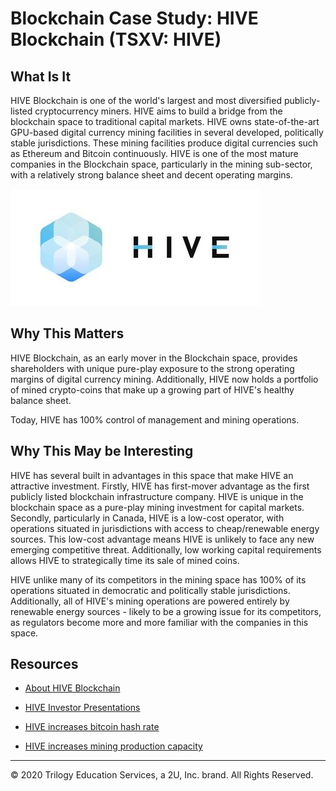 # Blockchain Case Study: HIVE Blockchain (TSXV: HIVE)

## What Is It
HIVE Blockchain is one of the world's largest and most diversified publicly-listed cryptocurrency miners. HIVE aims to build a bridge from the blockchain space to traditional capital markets. HIVE owns state-of-the-art GPU-based digital currency mining facilities in several developed, politically stable jurisdictions. These mining facilities produce digital currencies such as Ethereum and Bitcoin continuously. HIVE is one of the most mature companies in the Blockchain space, particularly in the mining sub-sector, with a relatively strong balance sheet and decent operating margins.

![Hive_logo](Images/HIVE_logo.JPG)

## Why This Matters

HIVE Blockchain, as an early mover in the Blockchain space, provides shareholders with unique pure-play exposure to the strong operating margins of digital currency mining. Additionally, HIVE now holds a portfolio of mined crypto-coins that make up a growing part of HIVE's healthy balance sheet.

Today, HIVE has 100% control of management and mining operations. 

## Why This May be Interesting

HIVE has several built in advantages in this space that make HIVE an attractive investment. Firstly, HIVE has first-mover advantage as the first publicly listed blockchain infrastructure company. HIVE is unique in the blockchain space as a pure-play mining investment for capital markets. Secondly, particularly in Canada, HIVE is a low-cost operator, with operations situated in jurisdictions with access to cheap/renewable energy sources. This low-cost advantage means HIVE is unlikely to face any new emerging competitive threat. Additionally, low working capital requirements allows HIVE to strategically time its sale of mined coins. 

HIVE unlike many of its competitors in the mining space has 100% of its operations situated in democratic and politically stable jurisdictions. Additionally, all of HIVE's mining operations are powered entirely by renewable energy sources - likely to be a growing issue for its competitors, as regulators become more and more familiar with the companies in this space.


## Resources

* [About HIVE Blockchain](https://www.hiveblockchain.com/)

* [HIVE Investor Presentations](https://www.hiveblockchain.com/investors/presentation)

* [HIVE increases bitcoin hash rate](https://ca.finance.yahoo.com/news/hive-blockchain-increases-bitcoin-hash-123000653.html)

* [HIVE increases mining production capacity](https://www.newswire.ca/news-releases/hive-blockchain-increases-bitcoin-mining-production-immediately-with-the-purchase-of-1-240-next-generation-miners-while-upgrading-its-gpu-chips-to-mine-ethereum-in-the-cloud-828763111.html)



---

© 2020 Trilogy Education Services, a 2U, Inc. brand. All Rights Reserved.
